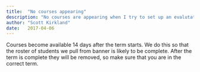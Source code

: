 ```yaml
---
title:  "No courses appearing"
description: "No courses are appearing when I try to set up an evalutation"
author: "Scott Kirkland"
date:   2017-04-06
---
```


Courses become available 14 days after the term starts. We do this so that the roster of students we pull from banner is likely to be complete. After the term is complete they will be removed, so make sure that you are in the correct term.
